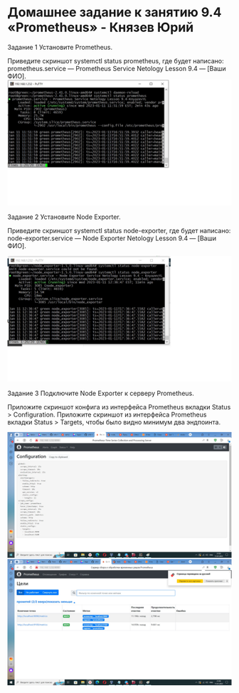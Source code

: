 # Домашнее задание к занятию 9.4 «Prometheus» - Князев Юрий

Задание 1
Установите Prometheus.

Приведите скриншот systemctl status prometheus, где будет написано: prometheus.service — Prometheus Service Netology Lesson 9.4 — [Ваши ФИО].
![alt text](https://github.com/green307/Knyazev_9.4/blob/main/Задание1.jpg)

Задание 2
Установите Node Exporter.

Приведите скриншот systemctl status node-exporter, где будет написано: node-exporter.service — Node Exporter Netology Lesson 9.4 — [Ваши ФИО].

![alt text](https://github.com/green307/Knyazev_9.4/blob/main/Задание2.jpg)

Задание 3
Подключите Node Exporter к серверу Prometheus.

Приложите скриншот конфига из интерфейса Prometheus вкладки Status > Configuration. Приложите скриншот из интерфейса Prometheus вкладки Status > Targets, чтобы было видно минимум два эндпоинта.

![alt text](https://github.com/green307/Knyazev_9.4/blob/main/Задание3-1.jpg)
![alt text](https://github.com/green307/Knyazev_9.4/blob/main/Задание3.jpg)
